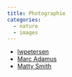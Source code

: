 ```yaml
---
title: Photographie
categories:
  - nature
  - images
---
```


- [lwpetersen](https://www.facebook.com/lwpetersenphotography/app_371797955862)
- [Marc Adamus](http://www.marcadamus.com/gallery/)
- [Matty Smith](http://www.mattysmithphoto.com/)